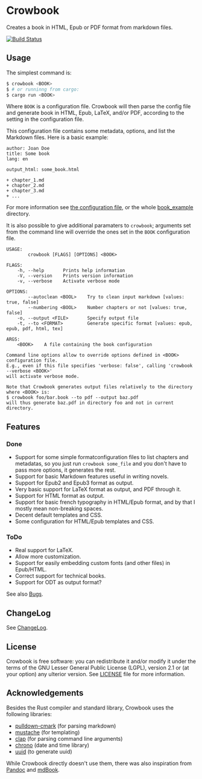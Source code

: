Crowbook
========

Creates a book in HTML, Epub or PDF format from markdown files.

[![Build Status](https://travis-ci.org/lise-henry/crowbook.svg?branch=master)](https://travis-ci.org/lise-henry/crowbook)

Usage
-----

The simplest command is:

```bash
$ crowbook <BOOK>
$ # or runninng from cargo:
$ cargo run <BOOK>
```

Where `BOOK` is a configuration file. Crowbook will then parse the
config file and generate book in HTML, Epub, LaTeX, and/or PDF,
according to the setting in the configuration file.

This configuration file contains some metadata, options, and list the
Markdown files. Here is a basic example:

```
author: Joan Doe
title: Some book
lang: en

output_html: some_book.html

+ chapter_1.md
+ chapter_2.md
+ chapter_3.md
+ ...
```

For more information see
[the configuration file](book_example/config.md), or the whole
[book_example](book_example) directory.

It is also possible to give additional paramaters to `crowbook`;
arguments set from the command line will override the ones set in the
`BOOK` configuration file.

```
USAGE:
        crowbook [FLAGS] [OPTIONS] <BOOK>

FLAGS:
    -h, --help       Prints help information
    -V, --version    Prints version information
    -v, --verbose    Activate verbose mode

OPTIONS:
        --autoclean <BOOL>    Try to clean input markdown [values: true, false]
        --numbering <BOOL>    Number chapters or not [values: true, false]
    -o, --output <FILE>       Specify output file
    -t, --to <FORMAT>         Generate specific format [values: epub, epub, pdf, html, tex]

ARGS:
    <BOOK>    A file containing the book configuration

Command line options allow to override options defined in <BOOK> configuration file. 
E.g., even if this file specifies 'verbose: false', calling 'crowbook --verbose <BOOK>' 
will activate verbose mode.

Note that Crowbook generates output files relatively to the directory where <BOOK> is:
$ crowbook foo/bar.book --to pdf --output baz.pdf
will thus generate baz.pdf in directory foo and not in current
directory.
```

Features
--------

### Done ###
* Support for some simple formatconfiguration files to
  list chapters and metadatas, so you just run `crowbook
  some_file` and you don't have to pass more options, it generates the
  rest.
* Support for basic Markdown features useful in writing novels.
* Support for Epub2 and Epub3 format as output.
* Very basic support for LaTeX format as output, and PDF through it.
* Support for HTML format as output.
* Support for basic french typography in HTML/Epub format, and by
that I mostly mean non-breaking spaces.
* Decent default templates and CSS.
* Some configuration for HTML/Epub templates and CSS.

### ToDo ###
* Real support for LaTeX.
* Allow more customization.
* Support for easily embedding custom fonts (and other files) in
Epub/HTML.
* Correct support for technical books.
* Support for ODT as output format?

See also [Bugs](Bugs.md).

ChangeLog
---------

See [ChangeLog](ChangeLog.md).

License 
-------

Crowbook is free software: you can redistribute it and/or modify it
under the terms of the GNU Lesser General Public License (LGPL),
version 2.1 or (at your option) any ulterior version. See 
[LICENSE](LICENSE.md) file for more information.

Acknowledgements
----------------

Besides the Rust compiler and standard library, Crowbook uses the
following libraries:

* [pulldown-cmark](https://crates.io/crates/pulldown-cmark) (for
parsing markdown)
* [mustache](https://crates.io/crates/mustache) (for templating)
* [clap](https://github.com/kbknapp/clap-rs) (for parsing command line arguments)
* [chrono](https://crates.io/crates/chrono) (date and time library)
* [uuid](https://crates.io/crates/uuid) (to generate uuid)

While Crowbook directly doesn't use them, there was also inspiration from [Pandoc](http://pandoc.org/) and [mdBook](https://github.com/azerupi/mdBook).


